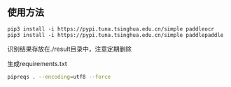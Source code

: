 ## 使用方法
```
pip3 install -i https://pypi.tuna.tsinghua.edu.cn/simple paddleocr
pip3 install -i https://pypi.tuna.tsinghua.edu.cn/simple paddlepaddle
```
识别结果存放在./result目录中，注意定期删除

生成requirements.txt
```sh
pipreqs . --encoding=utf8 --force
```